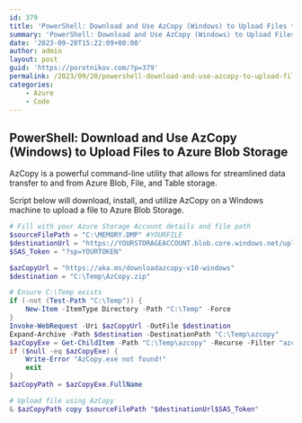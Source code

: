 ```yaml
---
id: 379
title: 'PowerShell: Download and Use AzCopy (Windows) to Upload Files to Azure Blob Storage'
summary: 'PowerShell: Download and Use AzCopy (Windows) to Upload Files to Azure Blob Storage'
date: '2023-09-20T15:22:09+00:00'
author: admin
layout: post
guid: 'https://porotnikov.com/?p=379'
permalink: /2023/09/20/powershell-download-and-use-azcopy-to-upload-files-to-azure-blob-storage/
categories:
    - Azure
    - Code
---
```

## PowerShell: Download and Use AzCopy (Windows) to Upload Files to Azure Blob Storage

AzCopy is a powerful command-line utility that allows for streamlined data transfer to and from Azure Blob, File, and Table storage.
  
Script below will download, install, and utilize AzCopy on a Windows machine to upload a file to Azure Blob Storage.

```powershell
# Fill with your Azure Storage Account details and file path
$sourceFilePath = "C:\MEMORY.DMP" #YOURFILE
$destinationUrl = "https://YOURSTORAGEACCOUNT.blob.core.windows.net/upload"
$SAS_Token = "?sp=YOURTOKEN"

$azCopyUrl = "https://aka.ms/downloadazcopy-v10-windows"
$destination = "C:\Temp\AzCopy.zip"

# Ensure C:\Temp exists
if (-not (Test-Path "C:\Temp")) {
    New-Item -ItemType Directory -Path "C:\Temp" -Force
}
Invoke-WebRequest -Uri $azCopyUrl -OutFile $destination
Expand-Archive -Path $destination -DestinationPath "C:\Temp\azcopy"
$azCopyExe = Get-ChildItem -Path "C:\Temp\azcopy" -Recurse -Filter "azcopy.exe" | Select-Object -First 1
if ($null -eq $azCopyExe) {
    Write-Error "AzCopy.exe not found!"
    exit
}
$azCopyPath = $azCopyExe.FullName

# Upload file using AzCopy
& $azCopyPath copy $sourceFilePath "$destinationUrl$SAS_Token"

```
